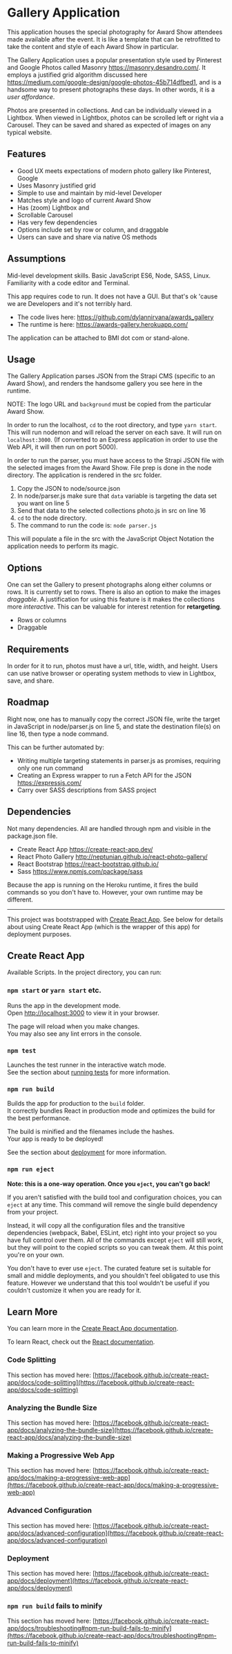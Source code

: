 # Gallery Application

This application houses the special photography for Award Show attendees made available after the event. It is like a template that can be retrofitted to take the content and style of each Award Show in particular. 

The Gallery Application uses a popular presentation style used by Pinterest and Google Photos called Masonry https://masonry.desandro.com/. It employs a justified grid algorithm discussed here https://medium.com/google-design/google-photos-45b714dfbed1, and is a handsome way to present photographs these days. In other words, it is a _user affordance_. 

Photos are presented in collections. And can be individually viewed in a Lightbox. When viewed in Lightbox, photos can be scrolled left or right via a Carousel. They can be saved and shared as expected of images on any typical website. 

## Features
- Good UX meets expectations of modern photo gallery like Pinterest, Google 
- Uses Masonry justified grid
- Simple to use and maintain by mid-level Developer
- Matches style and logo of current Award Show
- Has (zoom) Lightbox and 
- Scrollable Carousel
- Has very few dependencies
- Options include set by row or column, and draggable
- Users can save and share via native OS methods

## Assumptions
Mid-level development skills. Basic JavaScript ES6, Node, SASS, Linux. Familiarity with a code editor and Terminal. 

This app requires code to run. It does not have a GUI. But that's ok 'cause we are Developers and it's not terribly hard.

- The code lives here: https://github.com/dylannirvana/awards_gallery
- The runtime is here: https://awards-gallery.herokuapp.com/ 

The application can be attached to BMI dot com or stand-alone.

## Usage
The Gallery Application parses JSON from the Strapi CMS (specific to an Award Show), and renders the handsome gallery you see here in the runtime. 

NOTE: The logo URL and `background` must be copied from the particular Award Show. 

In order to run the localhost, `cd` to the root directory, and type `yarn start`. This will run nodemon and will reload the server on each save. It will run on `localhost:3000`. (If converted to an Express application in order to use the Web API, it will then run on port 5000).

In order to run the parser, you must have access to the Strapi JSON file with the selected images from the Award Show. File prep is done in the node directory. The application is rendered in the src folder. 

1. Copy the JSON to node/source.json
2. In node/parser.js make sure that `data` variable is targeting the data set you want on line 5
3. Send that data to the selected collections photo.js in src on line 16
4. `cd` to the node directory. 
5. The command to run the code is: `node parser.js`

This will populate a file in the src with the JavaScript Object Notation the application needs to perform its magic.

## Options
One can set the Gallery to present photographs along either columns or rows. It is currently set to rows. There is also an option to make the images _draggable_. A justification for using this feature is it makes the collections more _interactive_. This can be valuable for interest retention for **retargeting**.

- Rows or columns
- Draggable

## Requirements
In order for it to run, photos must have a url, title, width, and height. Users can use native browser or operating system methods to view in Lightbox, save, and share.

## Roadmap
Right now, one has to manually copy the correct JSON file, write the target in JavaScript in node/parser.js on line 5, and state the destination file(s) on line 16, then type a node command. 

This can be further automated by: 
- Writing multiple targeting statements in parser.js as promises, requiring only one run command
- Creating an Express wrapper to run a Fetch API for the JSON https://expressjs.com/
- Carry over SASS descriptions from SASS project

## Dependencies
Not many dependencies. All are handled through npm and visible in the package.json file. 
- Create React App https://create-react-app.dev/
- React Photo Gallery http://neptunian.github.io/react-photo-gallery/
- React Bootstrap https://react-bootstrap.github.io/ 
- Sass https://www.npmjs.com/package/sass 

Because the app is running on the Heroku runtime, it fires the build commands so you don't have to. However, your own runtime may be different.

***

This project was bootstrapped with [Create React App](https://github.com/facebook/create-react-app). See below for details about using Create React App (which is the wrapper of this app) for deployment purposes.

## Create React App 
Available Scripts. In the project directory, you can run:

### `npm start` or `yarn start` etc.

Runs the app in the development mode.\
Open [http://localhost:3000](http://localhost:3000) to view it in your browser.

The page will reload when you make changes.\
You may also see any lint errors in the console.

### `npm test`

Launches the test runner in the interactive watch mode.\
See the section about [running tests](https://facebook.github.io/create-react-app/docs/running-tests) for more information.

### `npm run build`

Builds the app for production to the `build` folder.\
It correctly bundles React in production mode and optimizes the build for the best performance.

The build is minified and the filenames include the hashes.\
Your app is ready to be deployed!

See the section about [deployment](https://facebook.github.io/create-react-app/docs/deployment) for more information.

### `npm run eject`

**Note: this is a one-way operation. Once you `eject`, you can't go back!**

If you aren't satisfied with the build tool and configuration choices, you can `eject` at any time. This command will remove the single build dependency from your project.

Instead, it will copy all the configuration files and the transitive dependencies (webpack, Babel, ESLint, etc) right into your project so you have full control over them. All of the commands except `eject` will still work, but they will point to the copied scripts so you can tweak them. At this point you're on your own.

You don't have to ever use `eject`. The curated feature set is suitable for small and middle deployments, and you shouldn't feel obligated to use this feature. However we understand that this tool wouldn't be useful if you couldn't customize it when you are ready for it.

## Learn More

You can learn more in the [Create React App documentation](https://facebook.github.io/create-react-app/docs/getting-started).

To learn React, check out the [React documentation](https://reactjs.org/).

### Code Splitting

This section has moved here: [https://facebook.github.io/create-react-app/docs/code-splitting](https://facebook.github.io/create-react-app/docs/code-splitting)

### Analyzing the Bundle Size

This section has moved here: [https://facebook.github.io/create-react-app/docs/analyzing-the-bundle-size](https://facebook.github.io/create-react-app/docs/analyzing-the-bundle-size)

### Making a Progressive Web App

This section has moved here: [https://facebook.github.io/create-react-app/docs/making-a-progressive-web-app](https://facebook.github.io/create-react-app/docs/making-a-progressive-web-app)

### Advanced Configuration

This section has moved here: [https://facebook.github.io/create-react-app/docs/advanced-configuration](https://facebook.github.io/create-react-app/docs/advanced-configuration)

### Deployment

This section has moved here: [https://facebook.github.io/create-react-app/docs/deployment](https://facebook.github.io/create-react-app/docs/deployment)

### `npm run build` fails to minify

This section has moved here: [https://facebook.github.io/create-react-app/docs/troubleshooting#npm-run-build-fails-to-minify](https://facebook.github.io/create-react-app/docs/troubleshooting#npm-run-build-fails-to-minify)

